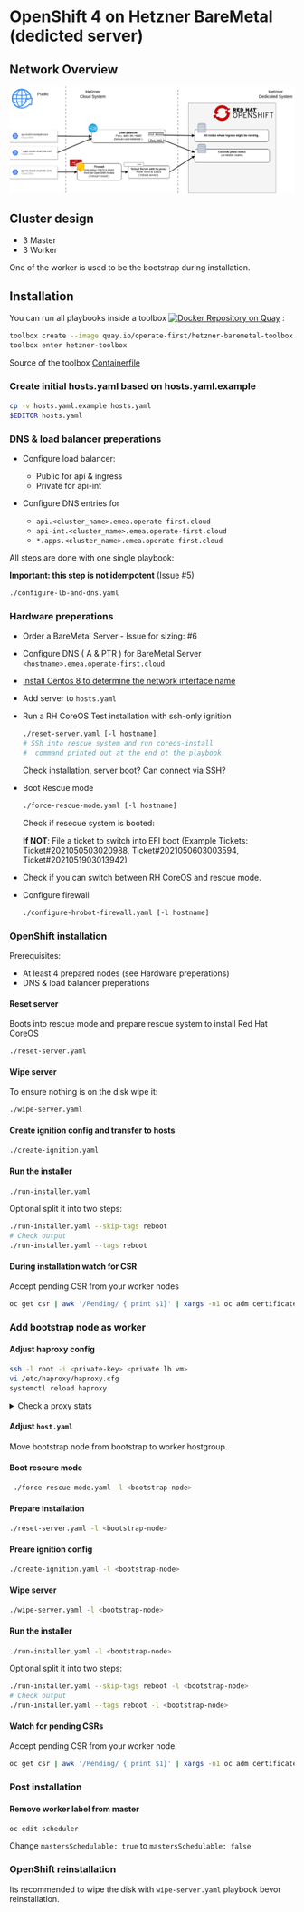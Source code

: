 # OpenShift 4 on Hetzner BareMetal (dedicted server)

## Network Overview

![Network overview](docs/images/network-overview-v3.png)


## Cluster design

* 3 Master
* 3 Worker

One of the worker is used to be the bootstrap during installation.

## Installation

You can run all playbooks inside a toolbox [![Docker Repository on Quay](https://quay.io/repository/operate-first/hetzner-baremetal-toolbox/status "Docker Repository on Quay")](https://quay.io/repository/operate-first/hetzner-baremetal-toolbox) :

```bash
toolbox create --image quay.io/operate-first/hetzner-baremetal-toolbox hetzner-toolbox
toolbox enter hetzner-toolbox
```

Source of the toolbox [Containerfile](/Containerfile)


### Create initial hosts.yaml based on hosts.yaml.example

```bash
cp -v hosts.yaml.example hosts.yaml
$EDITOR hosts.yaml
```

### DNS & load balancer preperations

  * Configure load balancer:
      * Public for api & ingress
      * Private for api-int

  * Configure DNS entries for
      * `api.<cluster_name>.emea.operate-first.cloud`
      * `api-int.<cluster_name>.emea.operate-first.cloud`
      * `*.apps.<cluster_name>.emea.operate-first.cloud`

All steps are done with one single playbook:

**Important: this step is not idempotent** (Issue #5)

```bash
./configure-lb-and-dns.yaml
```

### Hardware preperations

  * Order a BareMetal Server - Issue for sizing: #6

  * Configure DNS ( A & PTR ) for BareMetal Server
      `<hostname>.emea.operate-first.cloud`

  * [Install Centos 8 to determine the network interface name](docs/install-centos-8.md)

  * Add server to `hosts.yaml`

  * Run a RH CoreOS Test installation with ssh-only ignition
    ```bash
    ./reset-server.yaml [-l hostname]
    # SSh into rescue system and run coreos-install
    #  command printed out at the end ot the playbook.


    ```

    Check installation, server boot? Can connect via SSH?

  * Boot Rescue mode

    ```bash
    ./force-rescue-mode.yaml [-l hostname]
    ```

    Check if resecue system is booted:

      **If NOT**: File a ticket to switch into EFI boot (Example Tickets: Ticket#2021050503020988, Ticket#2021050603003594, Ticket#2021051903013942)

  * Check if you can switch between RH CoreOS and rescue mode.

  * Configure firewall
    ```bash
    ./configure-hrobot-firewall.yaml [-l hostname]
    ```

### OpenShift installation

Prerequisites:
  * At least 4 prepared nodes (see Hardware preperations)
  * DNS & load balancer preperations


#### Reset server

Boots into rescue mode and prepare rescue system to install Red Hat CoreOS

```bash
./reset-server.yaml
```

#### Wipe  server

To ensure nothing is on the disk wipe it:

```bash
./wipe-server.yaml
```


#### Create ignition config and transfer to hosts

```bash
./create-ignition.yaml
```

#### Run the installer


```bash
./run-installer.yaml
```

Optional split it into two steps:

```bash
./run-installer.yaml --skip-tags reboot
# Check output
./run-installer.yaml --tags reboot
```

#### During installation watch for CSR

Accept pending CSR from your worker nodes

```bash
oc get csr | awk '/Pending/ { print $1}' | xargs -n1 oc adm certificate approve
```

### Add bootstrap node as worker

#### Adjust haproxy config

```bash
ssh -l root -i <private-key> <private lb vm>
vi /etc/haproxy/haproxy.cfg
systemctl reload haproxy
```

<details>
  <summary>Check a proxy stats</summary>

```bash
echo "show stat" | nc -U /var/lib/haproxy/stats | cut -d "," -f 1,2,18,57| column -s, -t;
# pxname               svname                           status  last_chk
machine-config-server  FRONTEND                         OPEN
machine-config-server  host01.example.com  UP
machine-config-server  host02.example.com  UP
machine-config-server  host04.example.com  UP
machine-config-server  BACKEND                          UP
api                    FRONTEND                         OPEN
api                    host01.example.com  UP
api                    host02.example.com  UP
api                    host04.example.com  UP
api                    BACKEND                          UP
```

</details>

#### Adjust `host.yaml`

Move bootstrap node from bootstrap to worker hostgroup.

#### Boot rescure mode

```bash
 ./force-rescue-mode.yaml -l <bootstrap-node>
```

#### Prepare installation
```bash
./reset-server.yaml -l <bootstrap-node>
```

#### Preare ignition config
```bash
./create-ignition.yaml -l <bootstrap-node>
```

#### Wipe server

```bash
./wipe-server.yaml -l <bootstrap-node>
```

#### Run the installer


```bash
./run-installer.yaml -l <bootstrap-node>
```

Optional split it into two steps:

```bash
./run-installer.yaml --skip-tags reboot -l <bootstrap-node>
# Check output
./run-installer.yaml --tags reboot -l <bootstrap-node>
```

#### Watch for pending CSRs

Accept pending CSR from your worker node.

```bash
oc get csr | awk '/Pending/ { print $1}' | xargs -n1 oc adm certificate approve
```

### Post installation

#### Remove worker label from master

```
oc edit scheduler
```
Change `mastersSchedulable: true` to `mastersSchedulable: false`


### OpenShift reinstallation

Its recommended to wipe the disk with `wipe-server.yaml` playbook bevor reinstallation.

